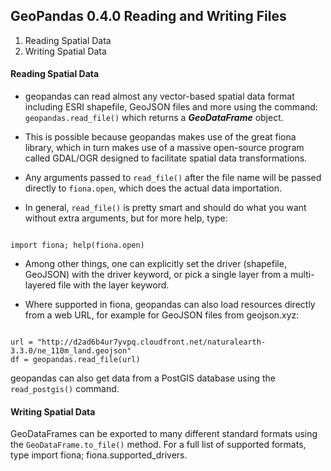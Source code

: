 ## GeoPandas 0.4.0 Reading and Writing Files
1. Reading Spatial Data
2. Writing Spatial Data

#### Reading Spatial Data
* geopandas can read almost any vector-based spatial data format including ESRI shapefile, GeoJSON files and more using the command:
``geopandas.read_file()`` which returns a ***GeoDataFrame*** object. 

* This is possible because geopandas makes use of the great fiona library, which in turn makes use of a massive open-source program called GDAL/OGR designed to facilitate spatial data transformations.

* Any arguments passed to ``read_file()`` after the file name will be passed directly to ``fiona.open``, which does the actual data importation. 

* In general, ``read_file()`` is pretty smart and should do what you want without extra arguments, but for more help, type:
<pre><code>
import fiona; help(fiona.open)
</code></pre>

* Among other things, one can explicitly set the driver (shapefile, GeoJSON) with the driver keyword, or pick a single layer from a multi-layered file with the layer keyword.

* Where supported in fiona, geopandas can also load resources directly from a web URL, for example for GeoJSON files from geojson.xyz:

<pre><code>
url = "http://d2ad6b4ur7yvpq.cloudfront.net/naturalearth-3.3.0/ne_110m_land.geojson"
df = geopandas.read_file(url)
</code></pre>
geopandas can also get data from a PostGIS database using the ``read_postgis()`` command.

#### Writing Spatial Data
GeoDataFrames can be exported to many different standard formats using the ``GeoDataFrame.to_file()`` method. 
For a full list of supported formats, type import fiona; fiona.supported_drivers.


